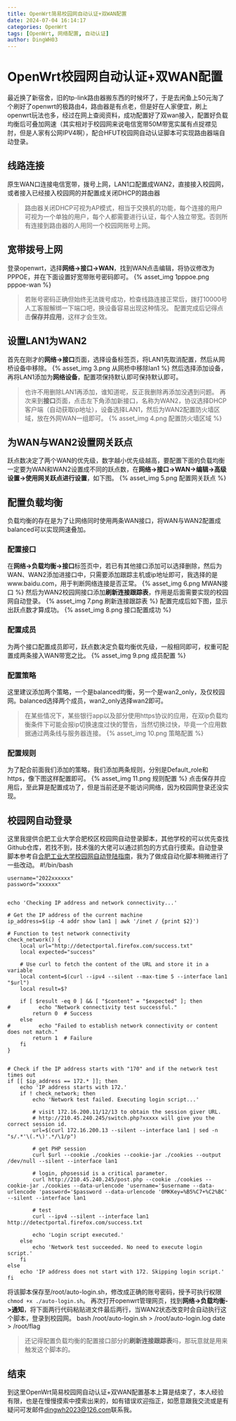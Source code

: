 ```yaml
---
title: OpenWrt简易校园网自动认证+双WAN配置
date: 2024-07-04 16:14:17
categories: OpenWrt
tags: [OpenWrt, 网络配置, 自动认证]
author: DingWH03
---
```

# OpenWrt校园网自动认证+双WAN配置

最近换了新宿舍，旧的tp-link路由器搬东西的时候坏了，于是去闲鱼上50元淘了个刷好了openwrt的极路由4，路由器是有点老，但是好在人家便宜，刷上openwrt玩法也多，经过在网上查阅资料，成功配置好了双wan接入，配置好负载均衡后可叠加网速（其实相对于校园网来说电信宽带50M带宽实属有点捉襟见肘，但是人家有公网IPV4啊），配合HFUT校园网自动认证脚本可实现路由器端自动登录。

## 线路连接
原生WAN口连接电信宽带，拨号上网，LAN1口配置成WAN2，直接接入校园网，或者接入已经接入校园网的并配置成关闭DHCP的路由器
> 路由器关闭DHCP可视为AP模式，相当于交换机的功能，每个连接的用户可视为一个单独的用户，每个人都需要进行认证，每个人独立带宽。否则所有连接到路由器的人用同一个校园网账号上网。

## 宽带拨号上网
登录openwrt，选择**网络->接口->WAN**，找到WAN点击编辑，将协议修改为PPPOE，并在下面设置好宽带账号密码即可。
{% asset_img 1pppoe.png pppoe-wan %}
> 若账号密码正确但始终无法拨号成功，检查线路连接正常后，拨打10000号人工客服解绑一下端口吧，换设备容易出现这种情况。
> 配置完成后记得点击**保存并应用**，这样才会生效。

## 设置LAN1为WAN2
首先在刚才的**网络->接口**页面，选择设备标签页，将LAN1先取消配置，然后从网桥设备中移除。
{% asset_img 3.png 从网桥中移除lan1 %}
然后选择添加设备，再将LAN1添加为**网络设备**，配置项保持默认即可保持默认即可。
> 也许不用删除LAN1再添加，谁知道呢，反正我删除再添加没遇到问题。
再次来到**接口**页面，点击左下角添加新接口，名称为WAN2，协议选择DHCP客户端（自动获取ip地址），设备选择LAN1，然后为WAN2配置防火墙区域，放在外网WAN一组即可。
{% asset_img 4.png 配置防火墙区域 %}

## 为WAN与WAN2设置网关跃点
跃点数决定了两个WAN的优先级，数字越小优先级越高，要配置下面的负载均衡一定要为WAN和WAN2设置成不同的跃点数，在**网络->接口->WAN->编辑->高级设置->使用网关跃点进行设置**，如下图。
{% asset_img 5.png 配置网关跃点 %}

## 配置负载均衡
负载均衡的存在是为了让网络同时使用两条WAN接口，将WAN与WAN2配置成balanced可以实现网速叠加。
### 配置接口
在**网络->负载均衡->接口**标签页中，若已有其他接口添加可以选择删除，然后为WAN、WAN2添加进接口中，只需要添加跟踪主机或ip地址即可，我选择的是www.baidu.com，用于判断网络连接是否正常。
{% asset_img 6.png MWAN接口 %}
然后为WAN2校园网接口添加**刷新连接跟踪表**，作用是后面需要实现的校园网自动登录。
{% asset_img 7.png 刷新连接跟踪表 %}
配置完成后如下图，显示出跃点数才算成功。
{% asset_img 8.png 接口配置成功 %}
### 配置成员
为两个接口配置成员即可，跃点数决定负载均衡优先级，一般相同即可，权重可配置成两条接入WAN带宽之比。
{% asset_img 9.png 成员配置 %}
### 配置策略
这里建议添加两个策略，一个是balanced均衡，另一个是wan2_only，及仅校园网。balanced选择两个成员，wan2_only选择wan2即可。
> 在某些情况下，某些银行app以及部分使用https协议的应用，在双ip负载均衡条件下可能会报ip切换速度过快的警告，当然切换过快，毕竟一个应用数据通过两条线与服务器连接。
{% asset_img 10.png 策略配置 %}
### 配置规则
为了配合前面我们添加的策略，我们添加两条规则，分别是Default_role和https，像下图这样配置即可。
{% asset_img 11.png 规则配置 %}
点击保存并应用后，至此算是配置成功了，但是当前还是不能访问网络，因为校园网登录还没实现。

## 校园网自动登录
这里我提供合肥工业大学合肥校区校园网自动登录脚本，其他学校的可以优先查找Github仓库，若找不到，技术强的大佬可以通过抓包的方式自行摸索。自动登录脚本参考自[合肥工业大学校园网自动登陆指南](https://github.com/HowardZorn/HFUT-DrCOM)，我为了做成自动化脚本稍微进行了一些改动。
    #!/bin/bash

    username="2022xxxxxx"
    password="xxxxxx"


    echo 'Checking IP address and network connectivity...'

    # Get the IP address of the current machine
    ip_address=$(ip -4 addr show lan1 | awk '/inet / {print $2}')

    # Function to test network connectivity
    check_network() {
        local url="http://detectportal.firefox.com/success.txt"
        local expected="success"

        # Use curl to fetch the content of the URL and store it in a variable
        local content=$(curl --ipv4 --silent --max-time 5 --interface lan1 "$url")
        local result=$?

        if [ $result -eq 0 ] && [ "$content" = "$expected" ]; then
    #         echo "Network connectivity test successful."
            return 0  # Success
        else
    #         echo "Failed to establish network connectivity or content does not match."
            return 1  # Failure
        fi
    }


    # Check if the IP address starts with "170" and if the network test times out
    if [[ $ip_address == 172.* ]]; then
        echo 'IP address starts with 172.'
        if ! check_network; then
            echo 'Network test failed. Executing login script...'

            # visit 172.16.200.11/12/13 to obtain the session giver URL.
            # http://210.45.240.245/switch.php?xxxxx will give you the correct session id.
            url=$(curl 172.16.200.13 --silent --interface lan1 | sed -n "s/.*'\(.*\)'.*/\1/p")

            # get PHP session
            curl $url --cookie ./cookies --cookie-jar ./cookies --output /dev/null --silent --interface lan1

            # login, phpsessid is a critical parameter.
            curl http://210.45.240.245/post.php --cookie ./cookies --cookie-jar ./cookies --data-urlencode 'username='$username --data-urlencode 'password='$password --data-urlencode '0MKKey=%B5%C7+%C2%BC' --silent --interface lan1

            # test
            curl --ipv4 --silent --interface lan1 http://detectportal.firefox.com/success.txt

            echo 'Login script executed.'
        else
            echo 'Network test succeeded. No need to execute login script.'
        fi
    else
        echo 'IP address does not start with 172. Skipping login script.'
    fi
将该脚本保存至/root/auto-login.sh，修改成正确的账号密码，授予可执行权限`chmod +x ./auto-login.sh`。
再次打开openwrt管理网页，找到**网络->负载均衡->通知**，将下面两行代码粘贴进文件最后两行，当WAN2状态改变时会自动执行这个脚本，登录到校园网。
    bash /root/auto-login.sh > /root/auto-login.log
    date > /root/flag
> 还记得配置负载均衡的配置接口部分的**刷新连接跟踪表**吗，那玩意就是用来触发这个脚本的。

## 结束
到这里OpenWrt简易校园网自动认证+双WAN配置基本上算是结束了，本人经验有限，也是在慢慢摸索中摸索出来的，如有错误欢迎指正，如愿意跟我交流或是有疑问可发邮件<dingwh2023@126.com>联系我。
